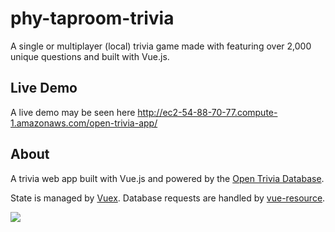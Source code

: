 # phy-taproom-trivia
A single or multiplayer (local) trivia game made with featuring over 2,000 unique questions and built with Vue.js.


## Live Demo
A live demo may be seen here http://ec2-54-88-70-77.compute-1.amazonaws.com/open-trivia-app/

## About
A trivia web app built with Vue.js and powered by the [Open Trivia Database](https://opentdb.com/).

State is managed by [Vuex](https://github.com/vuejs/vuex). Database requests are handled by [vue-resource](https://github.com/pagekit/vue-resource).

![](http://ec2-54-88-70-77.compute-1.amazonaws.com/screenshot_taproom_trivia.png)
